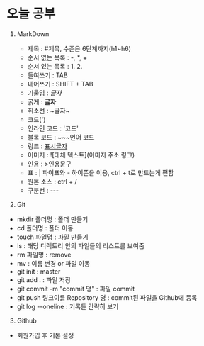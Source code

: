# 오늘 공부
 1. MarkDown
    - 제목 : #제목, 수준은 6단계까지(h1~h6)
    - 순서 없는 목록 : -, *, +
    - 순서 있는 목록 : 1. 2.
    - 들여쓰기 : TAB
    - 내어쓰기 : SHIFT + TAB
    - 기울임 : *글자*
    - 굵게 : **글자**
    - 취소선 : ~~~글자~~~
    - 코드(')
    - 인라인 코드 : '코드'
    - 블록 코드 : ~~~언어 코드
    - 링크 : [표시글자](링크)
    - 이미지 : ![대체 텍스트](이미지 주소 링크)
    - 인용 : >인용문구
    - 표 : | 파이프와 - 하이픈을 이용, ctrl + t로 만드는게 편함
    - 원본 소스 : ctrl + /
    - 구분선 : ---

 2. Git
  - mkdir 폴더명 : 폴더 만들기
  - cd 폴더명 : 폴더 이동
  - touch 파일명 : 파일 만들기
  - ls : 해당 디렉토리 안의 파일들의 리스트를 보여줌
  - rm 파일명 : remove
  - mv : 이름 변경 or 파일 이동
  - git init : master
  - git add . : 파일 저장
  - git commit -m "commit 명" : 파일 commit
  - git push 링크이름 Repository 명 : commit된 파일을 Github에 등록
  - git log --oneline : 기록들 간략히 보기

 3. Github
  - 회원가입 후 기본 설정